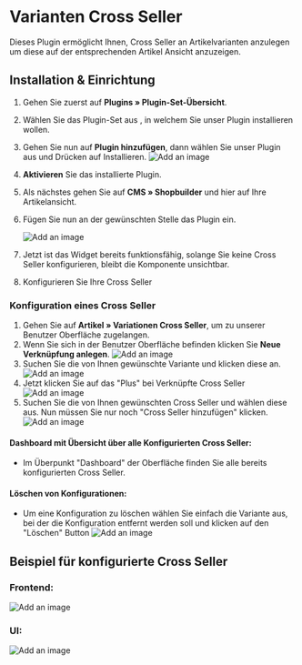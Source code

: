 # Varianten Cross Seller
Dieses Plugin ermöglicht Ihnen, Cross Seller an Artikelvarianten anzulegen um diese auf der 
entsprechenden Artikel Ansicht anzuzeigen.

## Installation & Einrichtung
1. Gehen Sie zuerst auf **Plugins » Plugin-Set-Übersicht**.
2. Wählen Sie das Plugin-Set aus , in welchem Sie unser Plugin installieren wollen.
3. Gehen Sie nun auf **Plugin hinzufügen**, dann wählen Sie unser Plugin aus und Drücken auf Installieren.
   ![Add an image](https://cdn02.plentymarkets.com/9jjwc76la94e/frontend/Plugins/VariantenCrossSelling/Installation.png)
4. **Aktivieren** Sie das installierte Plugin.
5. Als nächstes gehen Sie auf **CMS » Shopbuilder** und hier auf Ihre Artikelansicht.
6. Fügen Sie nun an der gewünschten Stelle das Plugin ein.

   ![Add an image](https://cdn02.plentymarkets.com/9jjwc76la94e/frontend/Plugins/VariantenCrossSelling/shopuilderEinbindung.png)
7. Jetzt ist das Widget bereits funktionsfähig, solange Sie keine Cross Seller konfigurieren, bleibt die Komponente unsichtbar.
8. Konfigurieren Sie Ihre Cross Seller

### Konfiguration eines Cross Seller
1. Gehen Sie auf **Artikel » Variationen Cross Seller**, um zu unserer Benutzer Oberfläche zugelangen.
2. Wenn Sie sich in der Benutzer Oberfläche befinden klicken Sie  **Neue Verknüpfung anlegen**.
   ![Add an image](https://cdn02.plentymarkets.com/9jjwc76la94e/frontend/Plugins/VariantenCrossSelling/erstellen1.png)
3. Suchen Sie die von Ihnen gewünschte Variante und klicken diese an.
   ![Add an image](https://cdn02.plentymarkets.com/9jjwc76la94e/frontend/Plugins/VariantenCrossSelling/erstellen2.png)
4. Jetzt klicken Sie auf das "Plus" bei Verknüpfte Cross Seller
![Add an image](https://cdn02.plentymarkets.com/9jjwc76la94e/frontend/Plugins/VariantenCrossSelling/erstellen3.png)
5. Suchen Sie die von Ihnen gewünschten Cross Seller und wählen diese aus. Nun müssen Sie nur noch "Cross Seller hinzufügen" klicken.
![Add an image](https://cdn02.plentymarkets.com/9jjwc76la94e/frontend/Plugins/VariantenCrossSelling/erstellen4.png)

#### Dashboard mit Übersicht über alle Konfigurierten Cross Seller:
   - Im Überpunkt "Dashboard" der Oberfläche finden Sie alle bereits konfigurierten Cross Seller.
#### Löschen von Konfigurationen:
   - Um eine Konfiguration zu löschen wählen Sie einfach die Variante aus,
     bei der die Konfiguration entfernt werden soll und klicken auf den "Löschen" Button
     ![Add an image](https://cdn02.plentymarkets.com/9jjwc76la94e/frontend/Plugins/VariantenCrossSelling/loeschen.png)
   

## Beispiel für konfigurierte Cross Seller

### Frontend:

![Add an image](https://cdn02.plentymarkets.com/9jjwc76la94e/frontend/Plugins/VariantenCrossSelling/example1.png)

### UI:

![Add an image](https://cdn02.plentymarkets.com/9jjwc76la94e/frontend/Plugins/VariantenCrossSelling/exampleUi.png)


